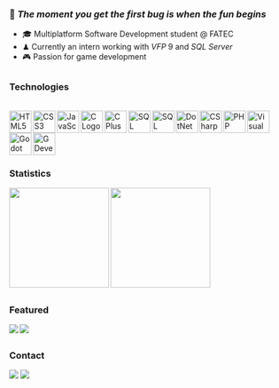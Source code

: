 ### 💭 <i>The moment you get the first bug is when the fun begins</i>

- 🎓 Multiplatform Software Development student @ FATEC
- ♟ Currently an intern working with <i>VFP</i> 9 and <i>SQL Server</i>
- 🎮 Passion for game development

##

### Technologies
<div style="display: inline-block"><br>
  <img align="left" alt="HTML5 Logo" height="40px" src="https://cdn.jsdelivr.net/gh/devicons/devicon@latest/icons/html5/html5-plain.svg"/>
  <img align="left" alt="CSS3 Logo" height="40px" src="https://cdn.jsdelivr.net/gh/devicons/devicon@latest/icons/css3/css3-plain.svg"/>
  <img align="left" alt="JavaScript Logo" height="40px" src="https://cdn.jsdelivr.net/gh/devicons/devicon@latest/icons/javascript/javascript-plain.svg"/>
  <img align="left" alt="C Logo" height="40px" src="https://cdn.jsdelivr.net/gh/devicons/devicon@latest/icons/c/c-plain.svg"/>
  <img align="left" alt="C Plus Plus Logo" height="40px" src="https://cdn.jsdelivr.net/gh/devicons/devicon@latest/icons/cplusplus/cplusplus-plain.svg"/>
  <img align="left" alt="SQL Logo" height="40px" src="https://cdn.jsdelivr.net/gh/devicons/devicon@latest/icons/sqldeveloper/sqldeveloper-plain.svg"/>
  <img align="left" alt="SQL Server Logo" height="40px" src="https://cdn.jsdelivr.net/gh/devicons/devicon@latest/icons/microsoftsqlserver/microsoftsqlserver-plain.svg"/>
  <img align="left" alt="DotNet Logo" height="40px" src="https://cdn.jsdelivr.net/gh/devicons/devicon@latest/icons/dot-net/dot-net-plain-wordmark.svg"/>
  <img align="left" alt="CSharp Logo" height="40px" src="https://cdn.jsdelivr.net/gh/devicons/devicon@latest/icons/csharp/csharp-plain.svg"/>
  <img align="left" alt="PHP Logo" height="40px" src="https://cdn.jsdelivr.net/gh/devicons/devicon@latest/icons/php/php-plain.svg"/>
  <img align="left" alt="Visual Foxpro Logo" height="40px" src="https://upload.wikimedia.org/wikipedia/commons/6/64/Foxpro-icon.png"/>
  <img align="left" alt="Godot Foxpro Logo" height="40px" src="https://cdn.jsdelivr.net/gh/devicons/devicon@latest/icons/godot/godot-original.svg"/>
  <img alt="GDevelop Logo" height="40px" src="https://forum.gdevelop.io/uploads/default/original/1X/0344165e7f6a1db1adf720b2fdee28201a9079d3.png"/>
</div>

### Statistics

<div style="display: inline-block">
  <a href="https://github.com/jv1303">
    <img align="left" height="180em" src="https://github-readme-stats.vercel.app/api?username=jv1303&show_icons=true&theme=github_dark_dimmed&include_all_commits=true&count_private=true"/>
    <img height="180em" src="https://github-readme-stats.vercel.app/api/top-langs/?username=jv1303&layout=compact&theme=github_dark_dimmed">
  </a>
</div>

##

### Featured

<div style="display: inline-block">
  <a href="https://github.com/jv1303/e-saving">
    <img align="left" name="esaving" src="https://github-readme-stats.vercel.app/api/pin/?username=jv1303&repo=e-saving&theme=github_dark_dimmed"/>
  </a>
  <a href="https://github.com/jv1303/order-registration">
    <img src="https://github-readme-stats.vercel.app/api/pin/?username=jv1303&repo=order-registration&theme=github_dark_dimmed"/>
  </a>
</div>

##

### Contact
  
<div style="display: inline-block"> 
  <a href="https://discord.com/users/499665155622305792" target="_blank"><img src="https://img.shields.io/badge/Discord-7289DA?style=for-the-badge&logo=discord&logoColor=white" target="_blank"></a> 
  <a href="mailto:victorserafim2003@gmail.com"><img src="https://img.shields.io/badge/-Gmail-%23333?style=for-the-badge&logo=gmail&logoColor=white" target="_blank"></a>
</div>

